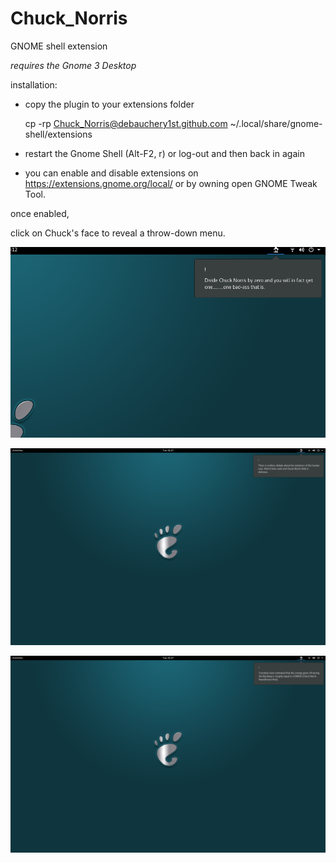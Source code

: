 # Chuck_Norris

GNOME shell extension

*requires the Gnome 3 Desktop*

installation:

- copy the plugin to your extensions folder


    cp -rp Chuck_Norris@debauchery1st.github.com ~/.local/share/gnome-shell/extensions


-  restart the Gnome Shell (Alt-F2, r) or log-out and then back in again

-  you can enable and disable extensions on https://extensions.gnome.org/local/ 
   or by owning open GNOME Tweak Tool.


once enabled, 

click on Chuck's face to reveal a throw-down menu.

![screenshot](screenshots/Screenshot%20from%202019-01-09%2014-12-55.png)

![screenshot](screenshots/Screenshot%20from%202019-01-08%2021-27-34.png)

![screenshot](screenshots/Screenshot%20from%202019-01-08%2021-27-56.png)
